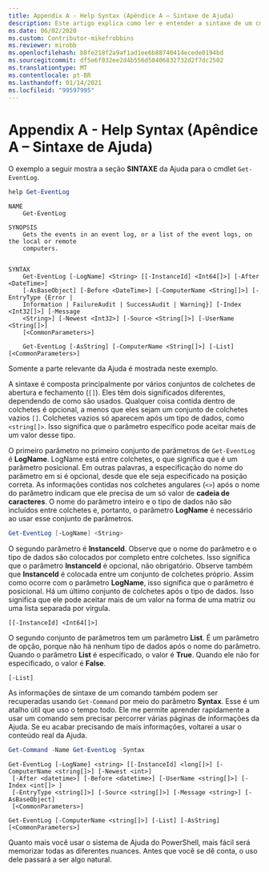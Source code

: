 ```yaml
---
title: Appendix A - Help Syntax (Apêndice A – Sintaxe de Ajuda)
description: Este artigo explica como ler e entender a sintaxe de um cmdlet, conforme apresentado por Get-Help.
ms.date: 06/02/2020
ms.custom: Contributor-mikefrobbins
ms.reviewer: mirobb
ms.openlocfilehash: b8fe218f2a9af1ad1ee6b88740414ecede0194bd
ms.sourcegitcommit: df5e6f032ee2d4b556d50406832732d2f7dc2502
ms.translationtype: MT
ms.contentlocale: pt-BR
ms.lasthandoff: 01/14/2021
ms.locfileid: "99597995"
---
```

# <a name="appendix-a---help-syntax"></a>Appendix A - Help Syntax (Apêndice A – Sintaxe de Ajuda)

O exemplo a seguir mostra a seção **SINTAXE** da Ajuda para o cmdlet `Get-EventLog`.

```powershell
help Get-EventLog
```

```Output
NAME
    Get-EventLog

SYNOPSIS
    Gets the events in an event log, or a list of the event logs, on the local or remote
    computers.


SYNTAX
    Get-EventLog [-LogName] <String> [[-InstanceId] <Int64[]>] [-After <DateTime>]
    [-AsBaseObject] [-Before <DateTime>] [-ComputerName <String[]>] [-EntryType {Error |
    Information | FailureAudit | SuccessAudit | Warning}] [-Index <Int32[]>] [-Message
    <String>] [-Newest <Int32>] [-Source <String[]>] [-UserName <String[]>]
    [<CommonParameters>]

    Get-EventLog [-AsString] [-ComputerName <String[]>] [-List] [<CommonParameters>]
```

Somente a parte relevante da Ajuda é mostrada neste exemplo.

A sintaxe é composta principalmente por vários conjuntos de colchetes de abertura e fechamento (`[]`). Eles têm dois significados diferentes, dependendo de como são usados. Qualquer coisa contida dentro de colchetes é opcional, a menos que eles sejam um conjunto de colchetes vazios `[]`. Colchetes vazios só aparecem após um tipo de dados, como `<string[]>`. Isso significa que o parâmetro específico pode aceitar mais de um valor desse tipo.

O primeiro parâmetro no primeiro conjunto de parâmetros de `Get-EventLog` é **LogName**. LogName está entre colchetes, o que significa que é um parâmetro posicional. Em outras palavras, a especificação do nome do parâmetro em si é opcional, desde que ele seja especificado na posição correta. As informações contidas nos colchetes angulares (`<>`) após o nome do parâmetro indicam que ele precisa de um só valor de **cadeia de caracteres**. O nome do parâmetro inteiro e o tipo de dados não são incluídos entre colchetes e, portanto, o parâmetro **LogName** é necessário ao usar esse conjunto de parâmetros.

```powershell
Get-EventLog [-LogName] <String>
```

O segundo parâmetro é **InstanceId**. Observe que o nome do parâmetro e o tipo de dados são colocados por completo entre colchetes. Isso significa que o parâmetro **InstanceId** é opcional, não obrigatório. Observe também que **InstanceId** é colocada entre um conjunto de colchetes próprio. Assim como ocorre com o parâmetro **LogName**, isso significa que o parâmetro é posicional. Há um último conjunto de colchetes após o tipo de dados. Isso significa que ele pode aceitar mais de um valor na forma de uma matriz ou uma lista separada por vírgula.

```
[[-InstanceId] <Int64[]>]
```

O segundo conjunto de parâmetros tem um parâmetro **List**. É um parâmetro de opção, porque não há nenhum tipo de dados após o nome do parâmetro. Quando o parâmetro **List** é especificado, o valor é **True**. Quando ele não for especificado, o valor é **False**.

```
[-List]
```

As informações de sintaxe de um comando também podem ser recuperadas usando `Get-Command` por meio do parâmetro **Syntax**. Esse é um atalho útil que uso o tempo todo. Ele me permite aprender rapidamente a usar um comando sem precisar percorrer várias páginas de informações da Ajuda. Se eu acabar precisando de mais informações, voltarei a usar o conteúdo real da Ajuda.

```powershell
Get-Command -Name Get-EventLog -Syntax
```

```Output
Get-EventLog [-LogName] <string> [[-InstanceId] <long[]>] [-ComputerName <string[]>] [-Newest <int>]
 [-After <datetime>] [-Before <datetime>] [-UserName <string[]>] [-Index <int[]> ]
 [-EntryType <string[]>] [-Source <string[]>] [-Message <string>] [-AsBaseObject]
 [<CommonParameters>]

Get-EventLog [-ComputerName <string[]>] [-List] [-AsString] [<CommonParameters>]
```

Quanto mais você usar o sistema de Ajuda do PowerShell, mais fácil será memorizar todas as diferentes nuances. Antes que você se dê conta, o uso dele passará a ser algo natural.
